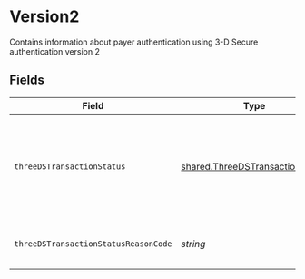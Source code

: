 # Version2

Contains information about payer authentication using 3-D Secure authentication version 2


## Fields

| Field                                                                                                                                                                                  | Type                                                                                                                                                                                   | Required                                                                                                                                                                               | Description                                                                                                                                                                            | Example                                                                                                                                                                                |
| -------------------------------------------------------------------------------------------------------------------------------------------------------------------------------------- | -------------------------------------------------------------------------------------------------------------------------------------------------------------------------------------- | -------------------------------------------------------------------------------------------------------------------------------------------------------------------------------------- | -------------------------------------------------------------------------------------------------------------------------------------------------------------------------------------- | -------------------------------------------------------------------------------------------------------------------------------------------------------------------------------------- |
| `threeDSTransactionStatus`                                                                                                                                                             | [shared.ThreeDSTransactionStatus](../../models/shared/threedstransactionstatus.md)                                                                                                     | :heavy_minus_sign:                                                                                                                                                                     | Contains value returned in Authentication Response Message (ARes). Y=Authentication successful ; N=Authentication failed ; U=Authentication unavailable ; A=Attempted authentication ; |                                                                                                                                                                                        |
| `threeDSTransactionStatusReasonCode`                                                                                                                                                   | *string*                                                                                                                                                                               | :heavy_minus_sign:                                                                                                                                                                     | Contains code indicating the reason for the transaction status in threeDSTransactionStatus.                                                                                            | 01                                                                                                                                                                                     |